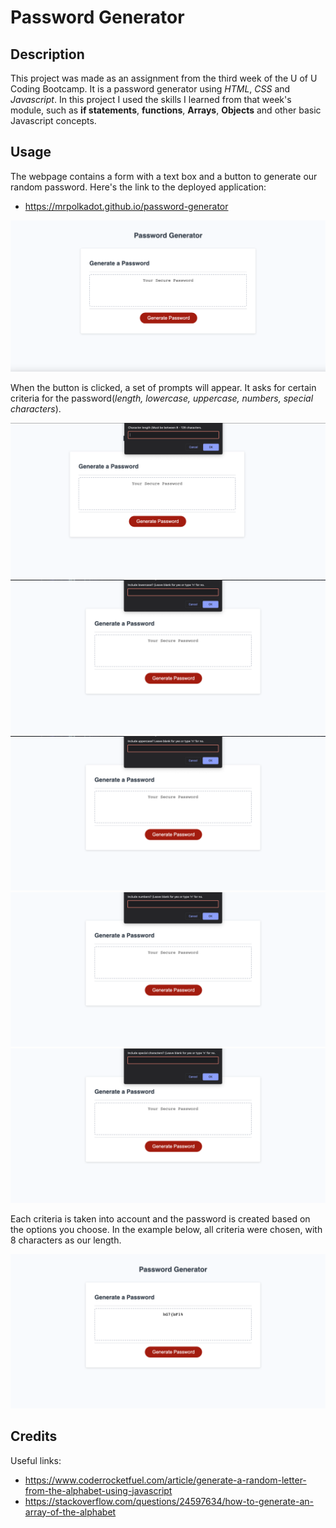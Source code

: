 # Password Generator

## Description

This project was made as an assignment from the third week of the U of U Coding Bootcamp. It is a password generator using *HTML*, *CSS* and *Javascript*. In this project I used the skills I learned from that week's module, such as **if statements**, **functions**, **Arrays**, **Objects** and other basic Javascript concepts.

## Usage

The webpage contains a form with a text box and a button to generate our random password.
Here's the  link to the deployed application:
* https://mrpolkadot.github.io/password-generator

![Screenshot of webpage view.](assets/screenshot-images/webpage-screenshot.png)

When the button is clicked, a set of prompts will appear. It asks for certain criteria for the password(*length, lowercase, uppercase, numbers, special characters*).

![Prompt asking for length of password desired.](assets/screenshot-images/length-prompt.png)
![Prompt asking if lowercase characters are wanted.](assets/screenshot-images/lowercase-prompt.png)
![Prompt asking if uppercase characters are wanted.](assets/screenshot-images/uppercase-prompt.png)
![Prompt asking if numbers are wanted.](assets/screenshot-images/numbers-prompt.png)
![Prompt asking if special characters are wanted.](assets/screenshot-images/special-characters-prompt.png)

Each criteria is taken into account and the password is created based on the options you choose. In the example below, all criteria were chosen, with 8 characters as our length.

![Screenshot of generated password.](assets/screenshot-images/generated-password-result.png)

## Credits

Useful links: 
* https://www.coderrocketfuel.com/article/generate-a-random-letter-from-the-alphabet-using-javascript
* https://stackoverflow.com/questions/24597634/how-to-generate-an-array-of-the-alphabet



























